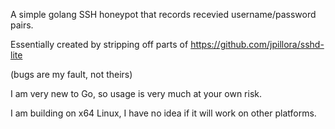 A simple golang SSH honeypot that records recevied username/password pairs.

Essentially created by stripping off parts of https://github.com/jpillora/sshd-lite

(bugs are my fault, not theirs)

I am very new to Go, so usage is very much at your own risk.

I am building on x64 Linux, I have no idea if it will work on other platforms.
